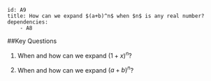 ````
id: A9
title: How can we expand $(a+b)^n$ when $n$ is any real number?
dependencies: 
    - A8
````
##Key Questions

1. When and how can we expand $(1+x)^n$?

1. When and how can we expand $(a+b)^n$?
